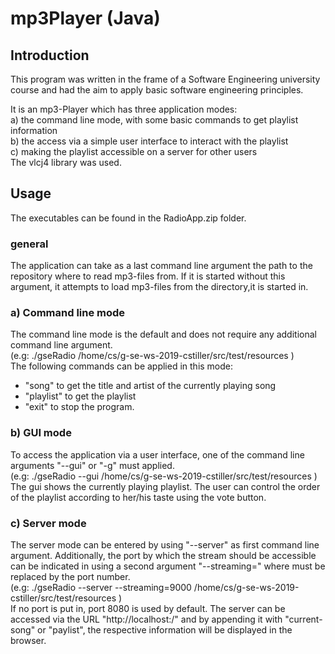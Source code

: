 # mp3Player (Java)

## Introduction

This program was written in the frame of a Software Engineering university course and had the aim to apply basic 
software engineering principles. 

It is an mp3-Player which has three application modes:\
a) the command line mode, with some basic commands to get playlist information\
b) the access via a simple user interface to interact with the playlist\
c) making the playlist accessible on a server for other users \
The vlcj4 library was used.

## Usage

The executables can be found in the RadioApp.zip folder.

### general
The application can take as a last command line argument the path to the repository where to read mp3-files from. 
If it is started without this argument, it attempts to load mp3-files from the directory,it is started in.

### a) Command line mode
The command line mode is the default and does not require any additional command line argument. \
(e.g: ./gseRadio /home/cs/g-se-ws-2019-cstiller/src/test/resources )\
The following commands can be applied in this mode: 
- "song" to get the title and artist of the currently playing song
- "playlist" to get the playlist
- "exit" to stop the program.

### b) GUI mode
To access the application via a user interface, one of the command line arguments "--gui" or "-g" must applied.\
(e.g: ./gseRadio --gui /home/cs/g-se-ws-2019-cstiller/src/test/resources ) \
The gui shows the currently playing playlist. The user can control the order of the playlist according to 
her/his taste using the vote button.


### c) Server mode
The server mode can be entered by using "--server" as first command line argument. Additionally, the port by which
the stream should be accessible can be indicated in using a second argument "--streaming=<port>" where <port> must be 
replaced by the port number. \
(e.g: ./gseRadio --server --streaming=9000 /home/cs/g-se-ws-2019-cstiller/src/test/resources )\
If no port is put in, port 8080 is used by default. 
The server can be accessed via the URL "http://localhost:<PORT>/" and by appending it with "current-song" or "paylist",
the respective information will be displayed in the browser. 







